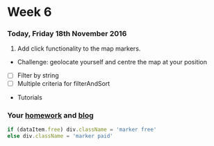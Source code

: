 # Week 6

### Today, Friday 18th November 2016

1. Add click functionality to the map markers. 
* Challenge: geolocate yourself and centre the map at your position
* [ ] Filter by string
* [ ] Multiple criteria for filterAndSort
* Tutorials 

### Your [homework](#homework) and [blog](#blog)


```js
if (dataItem.free) div.className = 'marker free'
else div.className = 'marker paid'
```    